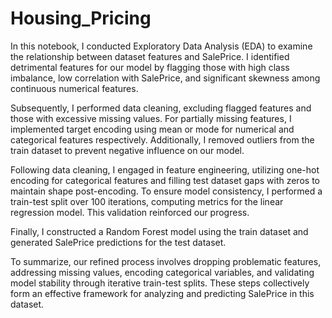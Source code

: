 # Housing_Pricing

In this notebook, I conducted Exploratory Data Analysis (EDA) to examine the relationship between dataset features and SalePrice. I identified detrimental features for our model by flagging those with high class imbalance, low correlation with SalePrice, and significant skewness among continuous numerical features.

Subsequently, I performed data cleaning, excluding flagged features and those with excessive missing values. For partially missing features, I implemented target encoding using mean or mode for numerical and categorical features respectively. Additionally, I removed outliers from the train dataset to prevent negative influence on our model.

Following data cleaning, I engaged in feature engineering, utilizing one-hot encoding for categorical features and filling test dataset gaps with zeros to maintain shape post-encoding. To ensure model consistency, I performed a train-test split over 100 iterations, computing metrics for the linear regression model. This validation reinforced our progress.

Finally, I constructed a Random Forest model using the train dataset and generated SalePrice predictions for the test dataset. 

To summarize, our refined process involves dropping problematic features,  addressing missing values, encoding categorical variables, and validating model stability through iterative train-test splits. These steps collectively form an effective framework for analyzing and predicting SalePrice in this dataset.
